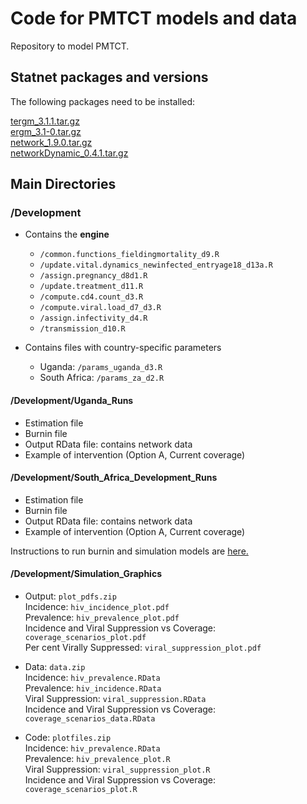 # Code for PMTCT models and data
Repository to model PMTCT.

## Statnet packages and versions
The following packages need to be installed:

   [tergm_3.1.1.tar.gz](http://cran.r-project.org/src/contrib/Archive/tergm/)    
   [ergm_3.1-0.tar.gz](http://cran.r-project.org/src/contrib/Archive/ergm/)    
   [network_1.9.0.tar.gz](http://cran.r-project.org/src/contrib/Archive/network/)  
   [networkDynamic_0.4.1.tar.gz](http://cran.r-project.org/src/contrib/Archive/networkDynamic/)    


## Main Directories

### /Development 
* Contains the **engine** 
  * `/common.functions_fieldingmortality_d9.R`
  * `/update.vital.dynamics_newinfected_entryage18_d13a.R`
  * `/assign.pregnancy_d8d1.R`
  * `/update.treatment_d11.R`
  * `/compute.cd4.count_d3.R`
  * `/compute.viral.load_d7_d3.R`
  * `/assign.infectivity_d4.R`
  * `/transmission_d10.R`

* Contains files with country-specific parameters  
  * Uganda: `/params_uganda_d3.R`
  * South Africa: `/params_za_d2.R`
  
#### /Development/Uganda_Runs
* Estimation file
* Burnin file
* Output RData file: contains network data 
* Example of intervention (Option A, Current coverage)

#### /Development/South_Africa_Development_Runs 
* Estimation file
* Burnin file
* Output RData file: contains network data 
* Example of intervention (Option A, Current coverage)

Instructions to run burnin and simulation models are [here.](https://github.com/khanna7/Development/blob/master/simulation_instructions.md)

#### /Development/Simulation_Graphics 
* Output: `plot_pdfs.zip`  
       Incidence: `hiv_incidence_plot.pdf`  
       Prevalence: `hiv_prevalence_plot.pdf`  
       Incidence and Viral Suppression vs Coverage: `coverage_scenarios_plot.pdf`    
       Per cent Virally Suppressed: `viral_suppression_plot.pdf` 

* Data: `data.zip`     
       Incidence: `hiv_prevalence.RData`  
       Prevalence: `hiv_incidence.RData`  
       Viral Suppression: `viral_suppression.RData`  
       Incidence and Viral Suppression vs Coverage: `coverage_scenarios_data.RData`  

* Code: `plotfiles.zip`     
       Incidence: `hiv_prevalence.RData`  
       Prevalence: `hiv_prevalence_plot.R`  
       Viral Suppression: `viral_suppression_plot.R`  
       Incidence and Viral Suppression vs Coverage: `coverage_scenarios_plot.R`



